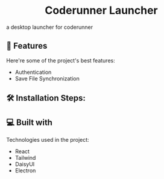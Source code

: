 <h1 id="title" align="center">Coderunner Launcher</h1>

<p id="description">a desktop launcher for coderunner</p>

<h2>🧐 Features</h2>

Here're some of the project's best features:

- Authentication
- Save File Synchronization

<h2>🛠️ Installation Steps:</h2>

<h2>💻 Built with</h2>

Technologies used in the project:

- React
- Tailwind
- DaisyUI
- Electron
